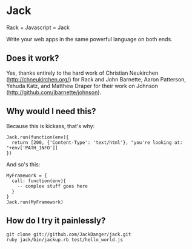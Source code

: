 # Jack

Rack + Javascript = Jack

Write your web apps in the same powerful language on both ends.

## Does it work?

Yes, thanks entirely to the hard work of Christian Neukirchen (http://chneukirchen.org/) for Rack and John Barnette, Aaron Patterson, Yehuda Katz, and Matthew Draper for their work on Johnson (http://github.com/jbarnette/johnson).

## Why would I need this?

Because this is kickass, that's why:

    Jack.run(function(env){
      return [200, {'Content-Type': 'text/html'}, "you're looking at: "+env['PATH_INFO']]
    })

And so's this:

    MyFramework = {
      call: function(env){
        -- complex stuff goes here
      }
    }
    Jack.run(MyFramework)

## How do I try it painlessly?

    git clone git://github.com/JackDanger/jack.git
    ruby jack/bin/jackup.rb test/hello_world.js
